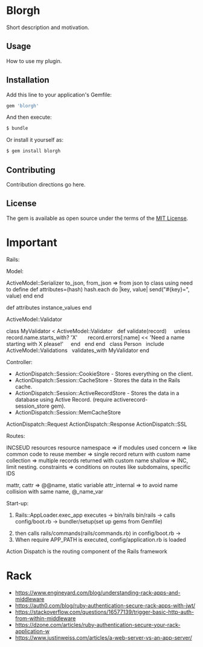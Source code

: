 # Blorgh
Short description and motivation.

## Usage
How to use my plugin.

## Installation
Add this line to your application's Gemfile:

```ruby
gem 'blorgh'
```

And then execute:
```bash
$ bundle
```

Or install it yourself as:
```bash
$ gem install blorgh
```

## Contributing
Contribution directions go here.

## License
The gem is available as open source under the terms of the [MIT License](http://opensource.org/licenses/MIT).


# Important
  Rails:

Model:

 ActiveModel::Serializer
  to_json, from_json => from json to class using 
  need to define 
      def attributes=(hash)
        hash.each do |key, value|
           send("#{key}=", value)
        end
      end

  def attributes
    instance_values
  end

 ActiveModel::Validator 
 
class MyValidator < ActiveModel::Validator
  def validate(record)
    unless record.name.starts_with? 'X'
      record.errors[:name] << 'Need a name starting with X please!'
    end
  end
end
 
class Person
  include ActiveModel::Validations
  validates_with MyValidator
end

  
Controller:

* ActionDispatch::Session::CookieStore - Stores everything on the client.
* ActionDispatch::Session::CacheStore - Stores the data in the Rails cache.
* ActionDispatch::Session::ActiveRecordStore - Stores the data in a database using Active Record. (require activerecord-session_store gem).
* ActionDispatch::Session::MemCacheStore


ActionDispatch::Request
ActionDispatch::Response
ActionDispatch::SSL

Routes:

 INCSEUD
 resources
 resource
 namespace => if modules used
 concern => like common code to reuse
 member => single record return with custom name
 collection => multiple records returned with custom name
 shallow => INC, limit nesting. 
constraints => conditions on routes like subdomains, specific IDS



mattr, 
cattr => @@name, static variable
attr_internal => to avoid name collision with same name, @_name_var


Start-up:
  
1)  Rails::AppLoader.exec_app executes -> bin/rails
     bin/rails -> calls config/boot.rb -> bundler/setup(set up gems from Gemfile)
2.  then calls rails/commands(rails/commands.rb) in config/boot.rb -> 
3.  When require APP_PATH is executed, config/application.rb is loaded   

Action Dispatch is the routing component of the Rails framework

# Rack
  * https://www.engineyard.com/blog/understanding-rack-apps-and-middleware
  * https://auth0.com/blog/ruby-authentication-secure-rack-apps-with-jwt/
  * https://stackoverflow.com/questions/16577139/trigger-basic-http-auth-from-within-middleware
  * https://dzone.com/articles/ruby-authentication-secure-your-rack-application-w
  * https://www.justinweiss.com/articles/a-web-server-vs-an-app-server/

